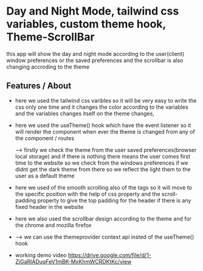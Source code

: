 # Day and Night Mode, tailwind css variables, custom theme hook, Theme-ScrollBar

this app will show the day and night mode according to the user(client) window preferences or the saved preferences and the scrollbar is also changing accroding to the theme

## Features / About

-   here we used the tailwind css varibles so it will be very easy to write the css only one time and it changes the color according to the variables and the variables changes itself on the theme changes,
-   here we used the useTheme() hook which have the event listener so it will render the component when ever the theme is changed from any of the component / routes

    --> firstly we check the theme from the user saved preferences(browser local storage) and if there is nothing there means the user comes first time to the website so we check from the windows preferences if we didnt get the dark theme from there so we reflect the light them to the user as a default theme

-   here we used of the smooth scrolling also of the <ahref/> tags so it will move to the specific position with the help of css property and the scroll-padding property to give the top padding for the header if there is any fixed header in the website
-   here we also used the scrollbar design according to the theme and for the chrome and mozilla firefox

-   --> we can use the themeprovider context api insted of the useTheme() hook
-   working demo video
    https://drive.google.com/file/d/1-ZjGaRIADuqFeV1mBK-MxKhmWCRDKtKc/view
